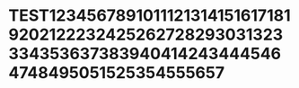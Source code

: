 # TEST123456789101112131415161718192021222324252627282930313233343536373839404142434445464748495051525354555657